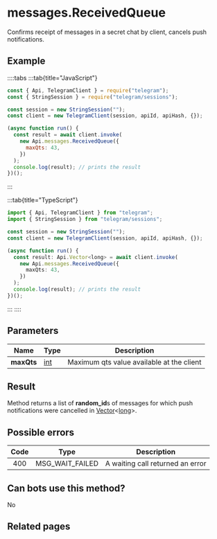 # messages.ReceivedQueue

Confirms receipt of messages in a secret chat by client, cancels push notifications.

## Example

::::tabs
:::tab{title="JavaScript"}

```js
const { Api, TelegramClient } = require("telegram");
const { StringSession } = require("telegram/sessions");

const session = new StringSession("");
const client = new TelegramClient(session, apiId, apiHash, {});

(async function run() {
  const result = await client.invoke(
    new Api.messages.ReceivedQueue({
      maxQts: 43,
    })
  );
  console.log(result); // prints the result
})();
```

:::

:::tab{title="TypeScript"}

```ts
import { Api, TelegramClient } from "telegram";
import { StringSession } from "telegram/sessions";

const session = new StringSession("");
const client = new TelegramClient(session, apiId, apiHash, {});

(async function run() {
  const result: Api.Vector<long> = await client.invoke(
    new Api.messages.ReceivedQueue({
      maxQts: 43,
    })
  );
  console.log(result); // prints the result
})();
```

:::
::::

## Parameters

|    Name    | Type                                      | Description                               |
| :--------: | ----------------------------------------- | ----------------------------------------- |
| **maxQts** | [int](https://core.telegram.org/type/int) | Maximum qts value available at the client |

## Result

Method returns a list of **random_id**s of messages for which push notifications were cancelled in [Vector](https://core.telegram.org/type/Vector%20t)<[long](https://core.telegram.org/type/long)>.

## Possible errors

| Code | Type            | Description                      |
| :--: | --------------- | -------------------------------- |
| 400  | MSG_WAIT_FAILED | A waiting call returned an error |

## Can bots use this method?

No

## Related pages
